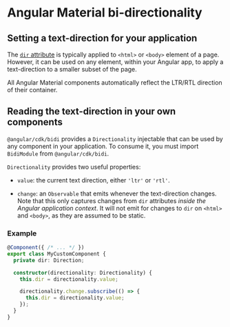 # Angular Material bi-directionality

## Setting a text-direction for your application

The [`dir` attribute](https://developer.mozilla.org/en-US/docs/Web/HTML/Global_attributes/dir)
is typically applied to `<html>` or `<body>` element of a page. However, it can be used on any
element, within your Angular app, to apply a text-direction to a smaller subset of the page.

All Angular Material components automatically reflect the LTR/RTL direction
of their container.

## Reading the text-direction in your own components

`@angular/cdk/bidi` provides a `Directionality` injectable that can be used by any component
in your application. To consume it, you must import `BidiModule` from `@angular/cdk/bidi`.

`Directionality` provides two useful properties:

* `value`: the current text direction, either `'ltr'` or `'rtl'`.

* `change`: an `Observable` that emits whenever the text-direction changes. Note that this only
  captures changes from `dir` attributes _inside the Angular application context_. It will not
  emit for changes to `dir` on `<html>` and `<body>`, as they are assumed to be static.

### Example

```ts
@Component({ /* ... */ })
export class MyCustomComponent {
  private dir: Direction;

  constructor(directionality: Directionality) {
    this.dir = directionality.value;

    directionality.change.subscribe(() => {
      this.dir = directionality.value;
    });
  }
}
```